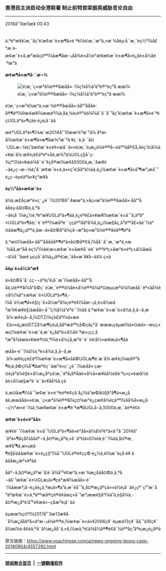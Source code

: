 ### 香港民主派启动全港联署 制止前特首梁振英威胁言论自由
------------------------

<div class="published">
 <span class="date" title="ä¸­å½æ¶é´">
  <time datetime="2018-09-05T00:43:07+08:00">
   2018å¹´9æ5æ¥ 00:43
  </time>
 </span>
</div>
<br/>
<div class="wsw">
 <p>
  ä¸ºè°æ¥é¦æ¸¯åç¹é¦æ¢æ¯è±æ¶å«è´ªèï¼é¦æ¸¯æ°ä¸»æ´¾åèµ·å¨æ¸¯èç½²ï¼å£°æ´é­æ¢æ¯è±å¸æ³æåçäººï¼åæ¶åæ¬¡åå¾è±å½è°æ¥æ¢æ¯è±æ¶å«è¿åè±å½åè´ªæ³ã
 </p>
 <div class="wsw__embed">
 </div>
 <p>
  <strong>
   æ¢æ¶å«æ¶å·¨æ¬¾
  </strong>
 </p>
 <div class="wsw__embed wsw__embed--small">
  <figure class="media-image js-media-expand">
   <div class="img-wrap">
    <div class="thumb">
     <img alt="é¦æ¸¯ç«æ³ä¼è®®åæåå»· ï¼ç¾å½ä¹é³è®°èç³å ææï¼" src="https://gdb.voanews.com/3F86C4CE-6FEF-49F5-8D22-65EB8F57FC2F_w250_r0_s.jpg"/>
    </div>
    <span class="ico ico-fullscreen ico--media-expand ico--rounded">
    </span>
   </div>
   <figcaption>
    <span class="caption">
     é¦æ¸¯ç«æ³ä¼è®®åæåå»· ï¼ç¾å½ä¹é³è®°èç³å ææï¼
    </span>
   </figcaption>
  </figure>
 </div>
 <p>
  é¦æ¸¯ç«æ³ä¼æ°ä¸»æ´¾è®®åæåå»·ãå°¹åååé­å®¶éºï¼9æ4æ¥ï¼ææäºï¼ä¸åä¸¾è¡è®°èä¼ï¼å¯å¨å¯¹åç¹é¦æ¢æ¯è±æ¶å«è´ªèçUGLäºä»¶çâè·è¿è¡å¨âã
 </p>
 <p>
  æè°UGLäºä»¶ï¼æ¯æ2014å¹´10ææ¾³æ´²ä¼ åªæ­åï¼æ¢æ¯è±æ¶å«æ¶åæ¾³æ´²å·¥ç¨ä¸å·¨å¤´UGLæ¬¾é¡¹ãæ¢æ¯è±è¢«æå¨ä»»é¦æ¸¯è¡æ¿ä¼è®®å¬éäººãå®£å¸åéç¹é¦åï¼ä»¥æ´å¾·æ¢è¡è£äºèº«åä¸æ¾³ä¼UGLç§å¯ç­¾çº¦ï¼ä»¥æä¾å¨è¯¢ç­å®æï¼æ¢å5000ä¸æ¸¯åæ¥é¬ãè¿ç¬æ¬¾é¡¹å¨æ¢æ¯è±ä¸ä»»ç¹é¦åå°ä½ãä¸è¿ï¼æ¢æ¯è±æ¶å«å¹¶æ²¡æå¯¹è¿ç¬èµéäºä»¥ç³æ¥ã
 </p>
 <p>
  <strong>
   èç½²åå»æ¢æ¯è±
  </strong>
 </p>
 <p>
  ä¼ä¸æ£åçæ°é»ç¨¿è¯´ï¼2018å¹´4ææ°ä¸»åç«æ³ä¼è®®åæåå»·åå°¹åååèµ·âå¤©ä¸ä¸ºå¬âè¡å¨ï¼è¿½è¸ªè°æ¥UGLäºä»¶ãä¸è¿èªé£ä»¥æ¥ï¼æ¢æ¯è±å¯¹ä¸äºå°±UGLäºä»¶åè¡¨è¯è®ºï¼æåºè´¨ççäººååºå¾å¸ä¿¡ï¼æ§åç¸å³äººå£«âè¯½è°¤âãæ¶ä¿¡äººä¸­åæ¬ä»å¤©å°ä¼çå¬æ°åç«æ³ä¼è®®åé­å®¶éºã
 </p>
 <p>
  ä¸ºæ­¤ï¼æåå»·ãå°¹åååé­å®¶éºä»å¤©å®£å¸ï¼åå¨å¨æ¸¯æ°ä¸»æ´¾åå¸æ°åå èç½²ï¼âè¦æ±æ¢æ¯è±åæ­¢å¨èè¨è®ºèªç±åæ°é»èªç±âï¼åæå¬ä¼å¯¹âæè´µççå¯âï¼ä¿¡å®é¦æ¸¯âå»æ´å¥å¬âä¼ ç»ã
 </p>
 <p>
  <strong>
   åèµ´è±ä¼¦è°æ¥
  </strong>
 </p>
 <p>
  ä»å¤©å¯å¨çç¬¬äºé¡¹è¡å¨æ¯ï¼æåå»·åå°¹ååä¸¤è®®åï¼å°å©ç¨é¦æ¸¯è®®ä¼åè±å½è®®ä¼äº¤æµçæºä¼ï¼æåå¨èº«åå¾è±å½ï¼å°±æ¢æ¯è±UGLäºä»¶ä¸­ï¼å¯è½æ¶å«è§¦ç¯è±å½æ³å¾çé®é¢ï¼åæ¬¡ä¸è±å½æå³æ¹é¢æ¥è§¦ãæåå»·å¯¹ç¾å½ä¹é³è¯´ï¼âå ä¸ºæ¢æ¯è±æ¯è±å½ä¸å¸å¬å¸æ´å¾·æ¢è¡å¬å¸ï¼DTZï¼çè£äºï¼ä»æè´£ä»»ä¿æ¤DTZå½æ¶çè¡ä¸ååºæäººçå©çãç°å¨æææ¡çèµæï¼ä»¤æä»¬æçç±æçï¼æ¢æ¯è±æ¯ä¸æ¯è¿åäºè±å½åè´ªæ±¡çç¸å³æ³å¾ãæä»¥æè®¤ä¸ºï¼è±å½çå¸æ³é¨é¨éè¦å½»æ¥æ¡ä»¶ãâ
 </p>
 <p>
  æåå»·è¯´ï¼ä½ä¸ºè±å½ä¸å¸å¬å¸æ´å¾·æ¢è¡çè£äºï¼æ¢æ¯è±æ¶å«åå©UGLæ¶è´­æ´å¾·æ¢è¡ï¼æå®³å¶è¡ä¸å©çï¼å¹¶åæºéç¨ãæ°é»ç¨¿è¯´ï¼æåå»·ç­æ­¤è¡å°ä¼è§è±å½æ¿åºçé¦æ¸¯äºå¡å®åãè±å½å«æ¥ãå½éåè´ªç»ç»éæå½éãè±å½æ§æ³é¨é¨ä»¥åå¾å¸ç­ã
 </p>
 <p>
  ä¸æ­¤åæ¶ï¼å¯¹æ¢æ¯è±è´ªèé®é¢çå´å¿ï¼ä¹æ©å¤§å°å¶ä»æ¿åãä¸ææååä»»é¦æ¸¯ç«æ³ä¼è®®åï¼ç¤¾æ°è¿çæ¢å½éç­äººï¼åå¾å»æ¿å¬ç½²æ»é¨ï¼ä¸¾æ¥æ¢æ¯è±æ¶è´ªæ¶åUGLå¬å¸5000ä¸æ¸¯åé®é¢ã
 </p>
 <p>
  <strong>
   æ¢æ¯è±é«è°åå»
  </strong>
 </p>
 <p>
  æ¥éè¯´ï¼æ¢æ¯è±å¯¹UGLäºä»¶âé«è°åå»âï¼å¼ºè°ä»å·²å¨2014å¹´äºä»¶åçåï¼ååäº¬ä¸­å¤®æ¿åºä¸»å¨äº¤ä»£ï¼èä¸è¯´ï¼âä¸­å¤®æ¸æ¥å¹¶ä¸æ»¡æå¶è§£éâãæ¢æ¯è±è¿ç§°ï¼å¯¹UGLé®é¢çç©·è¿½ä¸èï¼æ¯âçå·é¥­ â ãâåæ¿æ²»éªâã
 </p>
 <p>
  åäº¬ä¸­å¤®æ¿åºæ¯å¦è¯å¾å¹²é¢æ°ä¸»æ´¾æ¿åâå¤©ä¸ä¸ºå¬âå¯¹æ¢æ¯è±UGLæ¡ä»¶çè°æ¥ï¼æåå»·è¯´ï¼âææ²¡å¬è¿ãè¿ä¸ªæ¡ä»¶ä¹ä¸æ¯éå¯¹ä¸­å¤®æ¿åºçä»»ä½è¡å¨ãè¿çº¯ç²¹æ¯å³äºæ¢æ¯è±ä¸ªäººæå®çé®é¢ãæç»å¯¹æ²¡ææè§å°ï¼ä¹ä¸è§å¾ä¸­å¤®æ¿åºè¦å¹²é¢æä»¬çåæ³è¡å¨ãâ
 </p>
 <p>
  èµææ¾ç¤ºï¼2017å¹´3æ13æ¥å¨å½æ¿ååäºå±äºæ¬¡ä¼è®®ä¸ï¼æ¢æ¯è±ä»¥2066ç¥¨èµæã13ç¥¨åå¯¹ã16ç¥¨å¼æï¼è·å¢éä¸ºå¨å½æ¿åå¯ä¸»å¸­ï¼æä¸ºé¦ä¾å½å®¶é¢å¯¼äººåç¹åºè¡æ¿é¿å®ã
 </p>
</div>

原文链接：https://www.voachinese.com/a/news-ongoing-leung-case-20180904/4557292.html


------------------------
#### [禁闻聚合首页](https://github.com/gfw-breaker/banned-news/blob/master/README.md) &nbsp;|&nbsp;  [一键翻墙软件](https://github.com/gfw-breaker/nogfw/blob/master/README.md)